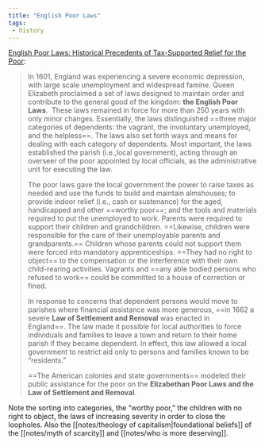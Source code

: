 ```yaml
---
title: "English Poor Laws"
tags: 
 - history
---
```


[English Poor Laws: Historical Precedents of Tax-Supported Relief for the Poor](https://socialwelfare.library.vcu.edu/programs/poor-laws/):

> In 1601, England was experiencing a severe economic depression, with large scale unemployment and widespread famine. Queen Elizabeth proclaimed a set of laws designed to maintain order and contribute to the general good of the kingdom: **the English Poor Laws**.  These laws remained in force for more than 250 years with only minor changes. Essentially, the laws distinguished ==three major categories of dependents: the vagrant, the involuntary unemployed, and the helpless==. The laws also set forth ways and means for dealing with each category of dependents. Most important, the laws established the parish (i.e.,local government), acting through an overseer of the poor appointed by local officials, as the administrative unit for executing the law.
>
> The poor laws gave the local government the power to raise taxes as needed and use the funds to build and maintain almshouses; to provide indoor relief (i.e., cash or sustenance) for the aged, handicapped and other ==worthy poor==; and the tools and materials required to put the unemployed to work. Parents were required to support their children and grandchildren. ==Likewise, children were responsible for the care of their unemployable parents and grandparents.== Children whose parents could not support them were forced into mandatory apprenticeships. ==They had no right to object== to the compensation or the interference with their own child-rearing activities. Vagrants and ==any able bodied persons who refused to work== could be committed to a house of correction or fined.
>
> In response to concerns that dependent persons would move to parishes where financial assistance was more generous, ==in 1662 a severe **Law of Settlement and Removal** was enacted in England==. The law made it possible for local authorities to force individuals and families to leave a town and return to their home parish if they became dependent. In effect, this law allowed a local government to restrict aid only to persons and families known to be “residents.”
>
>==The American colonies and state governments== modeled their public assistance for the poor on the **Elizabethan Poor Laws and the Law of Settlement and Removal**.

Note the sorting into categories, the “worthy poor,” the children with no right to object, the laws of increasing severity in order to close the loopholes. Also the [[notes/theology of capitalism|foundational beliefs]] of the [[notes/myth of scarcity]] and [[notes/who is more deserving]]. 